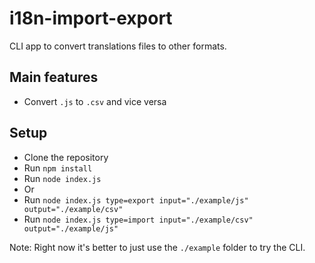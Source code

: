 # i18n-import-export

CLI app to convert translations files to other formats.

## Main features

- Convert `.js` to `.csv` and vice versa

## Setup

- Clone the repository
- Run `npm install`
- Run `node index.js`
- Or
- Run `node index.js type=export input="./example/js" output="./example/csv"`
- Run `node index.js type=import input="./example/csv" output="./example/js"`

Note: Right now it's better to just use the `./example` folder to try the CLI.
